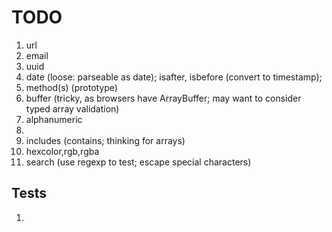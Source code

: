 TODO
====

1. 	url
2. 	email
3. 	uuid
4. 	date (loose: parseable as date); isafter, isbefore (convert to timestamp);
5. 	method(s) (prototype)
6. 	buffer (tricky, as browsers have ArrayBuffer; may want to consider typed array validation)
7. 	alphanumeric
8. 	
9. 	includes (contains; thinking for arrays)
10. hexcolor,rgb,rgba
11. search (use regexp to test; escape special characters)


## Tests

1. 	